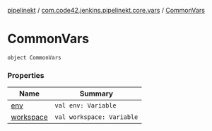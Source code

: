 [pipelinekt](../../index.md) / [com.code42.jenkins.pipelinekt.core.vars](../index.md) / [CommonVars](./index.md)

# CommonVars

`object CommonVars`

### Properties

| Name | Summary |
|---|---|
| [env](env.md) | `val env: Variable` |
| [workspace](workspace.md) | `val workspace: Variable` |
